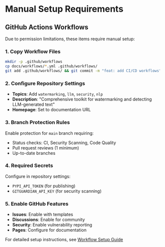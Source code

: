 # Manual Setup Requirements

## GitHub Actions Workflows
Due to permission limitations, these items require manual setup:

### 1. Copy Workflow Files
```bash
mkdir -p .github/workflows
cp docs/workflows/*.yml .github/workflows/
git add .github/workflows/ && git commit -m "feat: add CI/CD workflows"
```

### 2. Configure Repository Settings
- **Topics**: Add `watermarking`, `llm`, `security`, `nlp`
- **Description**: "Comprehensive toolkit for watermarking and detecting LLM-generated text"
- **Homepage**: Set to documentation URL

### 3. Branch Protection Rules
Enable protection for `main` branch requiring:
- Status checks: CI, Security Scanning, Code Quality
- Pull request reviews (1 minimum)
- Up-to-date branches

### 4. Required Secrets
Configure in repository settings:
- `PYPI_API_TOKEN` (for publishing)
- `GITGUARDIAN_API_KEY` (for security scanning)

### 5. Enable GitHub Features
- **Issues**: Enable with templates
- **Discussions**: Enable for community
- **Security**: Enable vulnerability reporting
- **Pages**: Configure for documentation

For detailed setup instructions, see [Workflow Setup Guide](workflows/README.md)